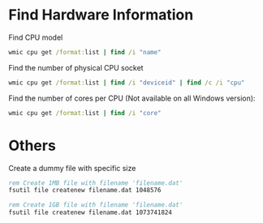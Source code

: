 # Find Hardware Information

Find CPU model
```bat
wmic cpu get /format:list | find /i "name"
```

Find the number of physical CPU socket
```bat
wmic cpu get /format:list | find /i "deviceid" | find /c /i "cpu"
```

Find the number of cores per CPU (Not available on all Windows version):
```bat
wmic cpu get /format:list | find /i "core"
```

# Others

Create a dummy file with specific size

```bat
rem Create 1MB file with filename 'filename.dat'
fsutil file createnew filename.dat 1048576

rem Create 1GB file with filename 'filename.dat'
fsutil file createnew filename.dat 1073741824
```
